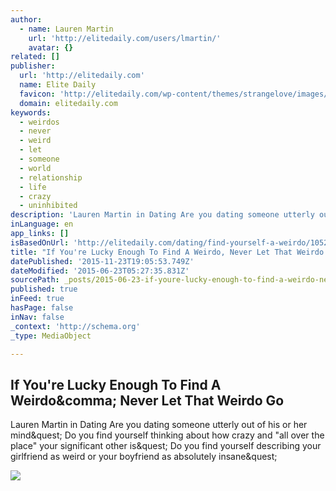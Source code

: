 ```yaml
---
author:
  - name: Lauren Martin
    url: 'http://elitedaily.com/users/lmartin/'
    avatar: {}
related: []
publisher:
  url: 'http://elitedaily.com'
  name: Elite Daily
  favicon: 'http://elitedaily.com/wp-content/themes/strangelove/images/favicon.ico'
  domain: elitedaily.com
keywords:
  - weirdos
  - never
  - weird
  - let
  - someone
  - world
  - relationship
  - life
  - crazy
  - uninhibited
description: 'Lauren Martin in Dating Are you dating someone utterly out of his or her mind? Do you find yourself thinking about how crazy and "all over the place" your significant other is? Do you find yourself describing your girlfriend as weird or your boyfriend as absolutely insane?'
inLanguage: en
app_links: []
isBasedOnUrl: 'http://elitedaily.com/dating/find-yourself-a-weirdo/1052393/'
title: "If You're Lucky Enough To Find A Weirdo, Never Let That Weirdo Go"
datePublished: '2015-11-23T19:05:53.749Z'
dateModified: '2015-06-23T05:27:35.831Z'
sourcePath: _posts/2015-06-23-if-youre-lucky-enough-to-find-a-weirdo-never-let-that-weir.md
published: true
inFeed: true
hasPage: false
inNav: false
_context: 'http://schema.org'
_type: MediaObject

---
```

<article style=""><h1>If You're Lucky Enough To Find A Weirdo&amp;comma; Never Let That Weirdo Go</h1><p>Lauren Martin in Dating Are you dating someone utterly out of his or her mind&amp;quest; Do you find yourself thinking about how crazy and "all over the place" your significant other is&amp;quest; Do you find yourself describing your girlfriend as weird or your boyfriend as absolutely insane&amp;quest;</p><img src="http://cdn29.elitedaily.com/wp-content/uploads/2015/06/tumblr_nowzfaH1IR1rzs2lno1_1280.jpg" /></article>